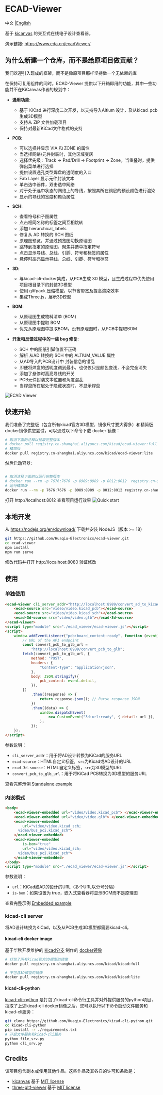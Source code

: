 # ECAD-Viewer

<p>
    中文 |<a href="README.md">English<a/>
</p>

基于 [kicanvas](https://github.com/theacodes/kicanvas) 的交互式在线电子设计查看器。

演示链接: https://www.eda.cn/ecadViewer/

## 为什么新建一个仓库，而不是给原项目做贡献？

我们欢迎引入现成的框架，而不是像原项目那样坚持做一个无依赖的库

在保持可复用组件的同时，ECAD-Viewer 提供以下开箱即用的功能，其中一些功能并不在KiCanvas作者的规划中：

-   **通用功能**:

    -   基于 KiCad 进行深度二次开发，以支持导入Altium 设计，及从kicad_pcb生成3D模型
    -   支持从 ZIP 文件加载项目
    -   保持对最新KiCad文件格式的支持

-   **PCB**:

    -   可以选择并显示 VIA 和 ZONE 的属性
    -   当选择网络/元件封装时，其他区域变灰
    -   选择优先级：Track -> Pad/Drill -> Footprint -> Zone。当重叠时，提供弹出菜单进行选择
    -   提供设置通孔类型焊盘的透明度的入口
    -   Fab Layer 显示元件封装文本
    -   单击选中器件，双击选中网络
    -   对于处于选中状态的网络上的导线，按照其所在铜层的预设颜色进行渲染
    -   显示的导线的宽度和颜色属性

-   **SCH**:

    -   查看符号和子图属性
    -   点击相同名称的标签之间互相跳转
    -   添加 hierarchical_labels
    -   修复从 AD 转换的 SCH 图纸
    -   原理图预览，并通过预览图切换原理图
    -   跳转到指定的原理图，聚焦并选中指定符号
    -   点击显示导线、总线、引脚、符号和标签的属性
    -   悬停时高亮显示导线、总线、引脚、符号和标签

-   **3D**:

    -   与kicad-cli-docker集成，从PCB生成 3D 模型，且生成过程中优先使用项目根目录下的封装3D模型
    -   使用 gltfpack 压缩模型，以节省带宽及提高渲染效率
    -   集成Three.js，展示3D模型

-   **BOM**:

    -   从原理图生成物料清单 (BOM)
    -   从原理图中提取 BOM
    -   优先从原理图中提取BOM，没有原理图时，从PCB中提取BOM

-   **开发和反馈过程中的一些 bug 修复**:

    -   SCH 中的图纸引脚位置不正确
    -   解析 从AD 转换的 SCH 中的 ALTIUM_VALUE 属性
    -   从AD导入的PCB设计中 封装信息的错乱
    -   即便将焊盘的透明度调到最小，也仅仅只是颜色变浅，不会完全消失
    -   添加了悬停时高亮导线的开关
    -   PCB元件封装文本位置和角度混乱
    -   当焊盘所在层处于隐藏状态时，不显示焊盘

![ECAD Viewer](docs/ecad-viewer-preview.gif)

## 快速开始

我们准备了完整版（包含所有kicad官方3D模型，镜像尺寸要大得多）和精简版docker镜像供您尝试，可以通过以下命令下载 docker 镜像：

```bash
# 取消下面的注释以拉取完整版本
# docker pull registry.cn-shanghai.aliyuncs.com/kicad/ecad-viewer:full
# 精简版
docker pull registry.cn-shanghai.aliyuncs.com/kicad/ecad-viewer:lite
```

然后启动容器:

```bash

# 取消注释下面的以运行完整版本
# docker run --rm -p 7676:7676 -p 8989:8989 -p 8012:8012  registry.cn-shanghai.aliyuncs.com/kicad/ecad-viewer:full
# 运行精简版
docker run --rm -p 7676:7676 -p 8989:8989 -p 8012:8012 registry.cn-shanghai.aliyuncs.com/kicad/ecad-viewer:lite

```

打开 http://localhost:8012 查看项目运行效果
![Quick start](docs/quick-start.gif)

## 本地开发

从 https://nodejs.org/en/download/ 下载并安装 NodeJS（版本 >= 18）

```bash
git https://github.com/Huaqiu-Electronics/ecad-viewer.git
cd ecad-viewer
npm install
npm run serve
```

修改代码并打开 http://localhost:8080 验证修改

## 使用

### 单独使用

```html
<ecad-viewer cli_server_addr="http://localhost:8989/convert_ad_to_kicad">
    <ecad-source src="video/video.kicad_pcb"></ecad-source>
    <ecad-source src="video/video.kicad_sch"></ecad-source>
    <ecad-3d-source src="video/video.glb"></ecad-3d-source>
</ecad-viewer>
<script type="module" src="./ecad_viewer/ecad-viewer.js"></script>
<script>
    window.addEventListener("pcb:board_content:ready", function (event) {
        // URL of the API endpoint
        const convert_pcb_to_glb_url =
            "http://localhost:8989/convert_pcb_to_glb";
        fetch(convert_pcb_to_glb_url, {
            method: "POST",
            headers: {
                "Content-Type": "application/json",
            },
            body: JSON.stringify({
                pcb_content: event.detail,
            }),
        })
            .then((response) => {
                return response.json(); // Parse response JSON
            })
            .then((data) => {
                window.dispatchEvent(
                    new CustomEvent("3d:url:ready", { detail: url }),
                );
            });
    });
</script>
```

参数说明：

-   `cli_server_addr`：用于将AD设计转换为KiCad的服务URL
-   `ecad-source`：HTML自定义标签，`src`为Kicad或AD设计的URL
-   `ecad-3d-source`：HTML自定义标签，`src`为3D模型的URL
-   `convert_pcb_to_glb_url`：用于将KiCad PCB转换为3D模型的服务URL

查看完整示例 [Standalone example](debug/index.html)

### 内嵌模式

```html
<body>
    <ecad-viewer-embedded url="video/video.kicad_pcb"> </ecad-viewer-embedded>
    <ecad-viewer-embedded url="video/video.glb"> </ecad-viewer-embedded>
    <ecad-viewer-embedded
        url="video/video.kicad_sch;
      video/bus_pci.kicad_sch">
    </ecad-viewer-embedded>
    <ecad-viewer-embedded
        is-bom="true"
        url="video/video.kicad_sch;
      video/bus_pci.kicad_sch">
    </ecad-viewer-embedded>
</body>
<script type="module" src="./ecad_viewer/ecad-viewer.js"></script>
```

参数说明：

-   `url`：KiCad或AD的设计的URL（多个URL以分号分隔）
-   `is-bom`：如果设置为 true，嵌入式查看器将显示BOM而不是原理图

查看完整示例 [Embedded example](debug/embedded.html)

### kicad-cli server

将AD设计转换为KiCad，以及从PCB生成3D模型都需要kicad-cli。

#### kicad-cli docker image

基于华秋开发维护的 [Kicad分支](https://github.com/Huaqiu-Electronics/kicad) 制作的 [docker镜像](https://github.com/orgs/Huaqiu-Electronics/packages/container/package/kicad)

```bash
# 打包了所有kicad官方3D模型的镜像
docker pull registry.cn-shanghai.aliyuncs.com/kicad/kicad:full

# 不包含3D模型的镜像
docker pull registry.cn-shanghai.aliyuncs.com/kicad/kicad:lite
```

#### kicad-cli-python

[kicad-cli-python](https://github.com/Huaqiu-Electronics/kicad-cli-python) 是打包了kicad-cli命令行工具并对外提供服务的python项目，拉取了上述kicad-cli docker镜像之后，您可以执行以下命令启动文件服务和kicad-cli服务：

```bash
git clone https://github.com/Huaqiu-Electronics/kicad-cli-python.git
cd kicad-cli-python
pip install -r ./requirements.txt
# 开启文件服务和kicad-cli服务
python file_srv.py
python cli_srv.py
```

## Credits

该项目包含副本或使用其他作品。这些作品及其各自的许可和条款是：

-   [kicanvas](https://github.com/theacodes/kicanvas) 基于 [MIT license](https://github.com/theacodes/kicanvas/blob/main/LICENSE.md)
-   [three-gltf-viewer](https://github.com/donmccurdy/three-gltf-viewer) 基于 [MIT license](https://github.com/donmccurdy/three-gltf-viewer/blob/main/LICENSE)
